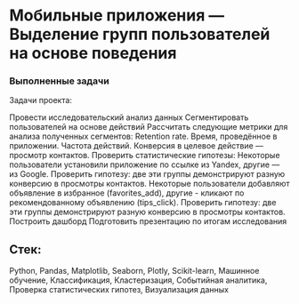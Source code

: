 #  Мобильные приложения — Выделение групп пользователей на основе поведения
### Выполненные задачи
Задачи проекта:

Провести исследовательский анализ данных
Сегментировать пользователей на основе действий
Рассчитать следующие метрики для анализа полученных сегментов:
Retention rate.
Время, проведённое в приложении.
Частота действий.
Конверсия в целевое действие — просмотр контактов.
Проверить статистические гипотезы:
Некоторые пользователи установили приложение по ссылке из Yandex, другие — из Google. Проверить гипотезу: две эти группы демонстрируют разную конверсию в просмотры контактов.
Некоторые пользователи добавляют объявление в избранное (favorites_add), другие - кликают по рекомендованному объявлению (tips_click). Проверить гипотезу: две эти группы демонстрируют разную конверсию в просмотры контактов.
Построить дашборд
Подготовить презентацию по итогам исследования

## Стек:
Python, Pandas, Matplotlib, Seaborn, Plotly, Scikit-learn, Машинное обучение, Классификация, Кластеризация, Событийная аналитика, Проверка статистических гипотез, Визуализация данных

